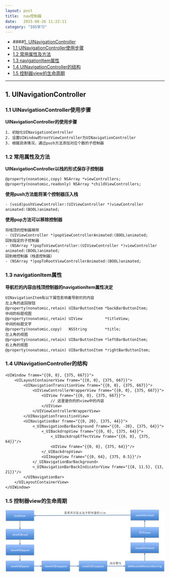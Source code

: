```yaml
---
layout: post
title:  nav控制器
date:   2015-08-26 11:22:11
category: "IOS学习"
---
```

* ####[1. UINavigationController](#1) 
* [1.1 UINavigationController使用步骤](#1.1) 
* [1.2 常用属性及方法](#1.2) 
* [1.3 navigationItem属性](#1.3)
* [1.4 UINavigationController的结构](#1.4) 
* [1.5 控制器view的生命周期](#1.5) 

---


<h2 id="1"> 1. UINavigationController</h2>

<h3 id="1.1"> 1.1 UINavigationController使用步骤</h3> 

**UINavigationController的使用步骤**
	
	1. 初始化UINavigationController
	2. 设置UIWindow的rootViewController为UINavigationController
	3. 根据具体情况，通过push方法添加对应个数的子控制器
 
<h3 id="1.2"> 1.2 常用属性及方法</h3> 

**UINavigationController以栈的形式保存子控制器**

	@property(nonatomic,copy) NSArray *viewControllers;
	@property(nonatomic,readonly) NSArray *childViewControllers;

**使用push方法能将某个控制器压入栈**

	- (void)pushViewController:(UIViewController *)viewController 
	animated:(BOOL)animated;

**使用pop方法可以移除控制器**

	将栈顶的控制器移除	
	- (UIViewController *)popViewControllerAnimated:(BOOL)animated;
	回到指定的子控制器
	- (NSArray *)popToViewController:(UIViewController *)viewController 
	animated:(BOOL)animated;
	回到根控制器（栈底控制器）
	- (NSArray *)popToRootViewControllerAnimated:(BOOL)animated;


<h3 id="1.3"> 1.3 navigationItem属性</h3> 

**导航栏的内容由栈顶控制器的navigationItem属性决定**

	UINavigationItem有以下属性影响着导航栏的内容
	左上角的返回按钮
	@property(nonatomic,retain) UIBarButtonItem *backBarButtonItem;
	中间的标题视图
	@property(nonatomic,retain) UIView          *titleView;
	中间的标题文字
	@property(nonatomic,copy)   NSString        *title;
	左上角的视图
	@property(nonatomic,retain) UIBarButtonItem *leftBarButtonItem;
	右上角的视图
	@property(nonatomic,retain) UIBarButtonItem *rightBarButtonItem;


<h3 id="1.4"> 1.4 UINavigationController的结构</h3> 

	<UIWindow frame="{{0, 0}, {375, 667}}">
		<UILayoutContainerView frame="{{0, 0}, {375, 667}}">
			<UINavigationTransitionView frame="{{0, 0}, {375, 667}}">
				<UIViewControllerWrapperView frame="{{0, 0}, {375, 667}}">
					<UIView frame="{{0, 0}, {375, 667}}">
						// 这里是你的的view中的内容
					</UIView>
				</UIViewControllerWrapperView>
			</UINavigationTransitionView>
			<UINavigationBar frame="{{0, 20}, {375, 44}}">
				<_UINavigationBarBackground frame="{{0, -20}, {375, 64}}">
					<_UIBackdropView frame="{{0, 0}, {375, 64}}">
						<_UIBackdropEffectView frame="{{0, 0}, {375, 64}}"/>
						<UIView frame="{{0, 0}, {375, 64}}"/>
					</_UIBackdropView>
					<UIImageView frame="{{0, 64}, {375, 0.5}}"/>
				</_UINavigationBarBackground>
				<_UINavigationBarBackIndicatorView frame="{{8, 11.5}, {13, 21}}"/>
			</UINavigationBar>
		</UILayoutContainerView>
	</UIWindow>
 
<h3 id="1.5"> 1.5 控制器view的生命周期</h3> 

![关系图](http://raw.githubusercontent.com/min0012/MIN_Blog/gh-pages/_posts/图片/生命周期方法.png)

 